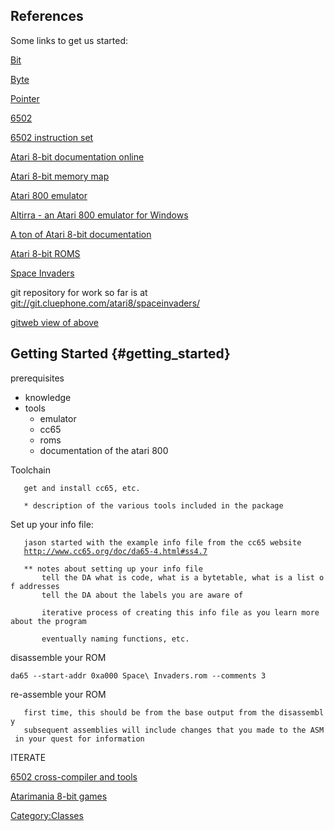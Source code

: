 ## References

Some links to get us started:

[Bit](wikipedia:Bit)

[Byte](wikipedia:Byte)

[Pointer](wikipedia:http:Pointer_(computing))

[6502](wikipedia:MOS_Technology_6502)

[6502 instruction
set](http://e-tradition.net/bytes/6502/6502_instruction_set.html)

[Atari 8-bit documentation online](http://www.atariarchives.org/)

[Atari 8-bit memory
map](http://www.atariarchives.org/mapping/memorymap.php)

[Atari 800 emulator](http://atari800.sourceforge.net/)

[Altirra - an Atari 800 emulator for
Windows](http://www.virtualdub.org/altirra.html)

[A ton of Atari 8-bit
documentation](http://thepiratebay.org/torrent/5576778)

[Atari 8-bit
ROMS](http://sourceforge.net/projects/atari800/files/ROM/Original%20XL%20ROM/xf25.zip/download)

[Space
Invaders](http://www.atarimania.com/game-atari-400-800-xl-xe-space-invaders_4831.html)

git repository for work so far is at
<git://git.cluephone.com/atari8/spaceinvaders/>

[gitweb view of
above](http://git.cluephone.com/git/gitweb.cgi?p=atari8/spaceinvaders)

## Getting Started {#getting_started}

prerequisites

-   knowledge
-   tools
    -   emulator
    -   cc65
    -   roms
    -   documentation of the atari 800

Toolchain

`   get and install cc65, etc.`

`   * description of the various tools included in the package`

Set up your info file:

`   jason started with the example info file from the cc65 website`\
`   `[`http://www.cc65.org/doc/da65-4.html#ss4.7`](http://www.cc65.org/doc/da65-4.html#ss4.7)

`   ** notes about setting up your info file`\
`       tell the DA what is code, what is a bytetable, what is a list of addresses`\
`       tell the DA about the labels you are aware of`

`       iterative process of creating this info file as you learn more about the program`

`       eventually naming functions, etc.`

disassemble your ROM

`da65 --start-addr 0xa000 Space\ Invaders.rom --comments 3`

re-assemble your ROM

`   first time, this should be from the base output from the disassembly`\
`   subsequent assemblies will include changes that you made to the ASM in your quest for information`

ITERATE

[6502 cross-compiler and tools](http://www.cc65.org)

[Atarimania 8-bit
games](http://www.atarimania.com/pgemainsoft.awp?type=G&system=8)

[Category:Classes](Category:Classes)
